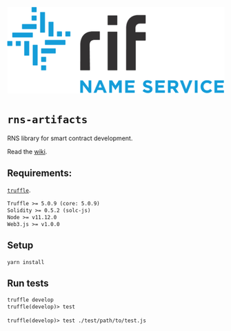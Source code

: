 <img src="/logo.png" alt="logo" height="200" />

# `rns-artifacts`

RNS library for smart contract development.

Read the [wiki](../../wiki).

## Requirements:

[`truffle`](https://github.com/truffle-suite/truffle).
```
Truffle >= 5.0.9 (core: 5.0.9)
Solidity >= 0.5.2 (solc-js)
Node >= v11.12.0
Web3.js >= v1.0.0
```

## Setup

```
yarn install
```

## Run tests

```
truffle develop
truffle(develop)> test

truffle(develop)> test ./test/path/to/test.js
```
